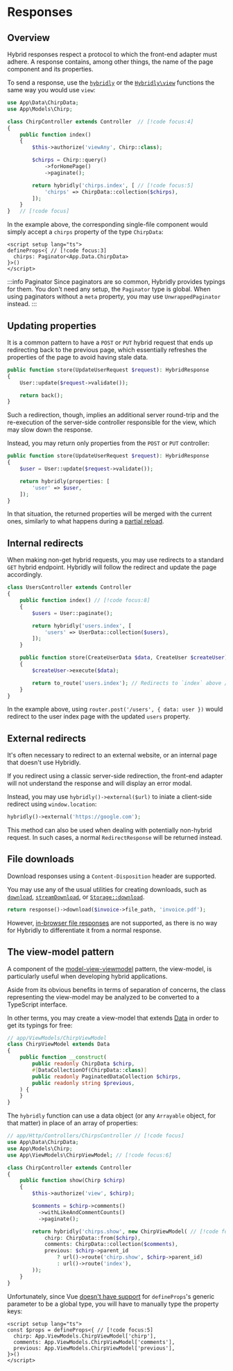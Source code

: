 # Responses

## Overview

Hybrid responses respect a protocol to which the front-end adapter must adhere. A response contains, among other things, the name of the page component and its properties.

To send a response, use the [`hybridly`](../api/laravel/functions.md#hybridly) or the [`Hybridly\view`](../api/laravel/functions.md#view) functions the same way you would use `view`:

```php
use App\Data\ChirpData;
use App\Models\Chirp;

class ChirpController extends Controller  // [!code focus:4]
{
    public function index()
    {
        $this->authorize('viewAny', Chirp::class);

        $chirps = Chirp::query()
            ->forHomePage()
            ->paginate();

        return hybridly('chirps.index', [ // [!code focus:5]
            'chirps' => ChirpData::collection($chirps),
        ]);
    }
}   // [!code focus]
```

In the example above, the corresponding single-file component would simply accept a `chirps` property of the type `ChirpData`:

```vue
<script setup lang="ts">
defineProps<{ // [!code focus:3]
  chirps: Paginator<App.Data.ChirpData>
}>()
</script>
```

:::info Paginator
Since paginators are so common, Hybridly provides typings for them. You don't need any setup, the `Paginator` type is global. When using paginators without a `meta` property, you may use `UnwrappedPaginator` instead.
:::

## Updating properties

It is a common pattern to have a `POST` or `PUT` hybrid request that ends up redirecting back to the previous page, which essentially refreshes the properties of the page to avoid having stale data.

```php
public function store(UpdateUserRequest $request): HybridResponse
{
    User::update($request->validate());

    return back();
}
```

Such a redirection, though, implies an additional server round-trip and the re-execution of the server-side controller responsible for the view, which may slow down the response.

Instead, you may return only properties from the `POST` or `PUT` controller:

```php
public function store(UpdateUserRequest $request): HybridResponse
{
    $user = User::update($request->validate());

    return hybridly(properties: [
        'user' => $user,
    ]);
}
```

In that situation, the returned properties will be merged with the current ones, similarly to what happens during a [partial reload](./partial-reloads.md).

## Internal redirects

When making non-get hybrid requests, you may use redirects to a standard `GET` hybrid endpoint. Hybridly will follow the redirect and update the page accordingly.

```php
class UsersController extends Controller
{
    public function index() // [!code focus:8]
    {
        $users = User::paginate();

        return hybridly('users.index', [
            'users' => UserData::collection($users),
        ]);
    }

    public function store(CreateUserData $data, CreateUser $createUser) // [!code focus:6]
    {
        $createUser->execute($data);

        return to_route('users.index'); // Redirects to `index` above // [!code hl]
    }
}
```

In the example above, using `router.post('/users', { data: user })` would redirect to the user index page with the updated `users` property.

## External redirects

It's often necessary to redirect to an external website, or an internal page that doesn't use Hybridly.

If you redirect using a classic server-side redirection, the front-end adapter will not understand the response and will display an error modal. 

Instead, you may use `hybridly()->external($url)` to iniate a client-side redirect using `window.location`:

```php
hybridly()->external('https://google.com');
```

This method can also be used when dealing with potentially non-hybrid request. In such cases, a normal `RedirectResponse` will be returned instead.

## File downloads

Download responses using a `Content-Disposition` header are supported.

You may use any of the usual utilities for creating downloads, such as [`download`](https://laravel.com/docs/master/responses#file-downloads), [`streamDownload`](https://laravel.com/docs/master/responses#streamed-downloads), or [`Storage::download`](https://laravel.com/docs/10.x/filesystem#downloading-files). 

```php
return response()->download($invoice->file_path, 'invoice.pdf');
```

However, [in-browser file responses](https://laravel.com/docs/master/responses#file-responses) are not supported, as there is no way for Hybridly to differentiate it from a normal response.

## The view-model pattern

A component of the [model-view-viewmodel](https://en.wikipedia.org/wiki/Model%E2%80%93view%E2%80%93viewmodel) pattern, the view-model, is particularly useful when developing hybrid applications.

Aside from its obvious benefits in terms of separation of concerns, the class representing the view-model may be analyzed to be converted to a TypeScript interface.

In other terms, you may create a view-model that extends [Data](https://github.com/spatie/laravel-data) in order to get its typings for free:

```php
// app/ViewModels/ChirpViewModel
class ChirpViewModel extends Data
{
    public function __construct(
        public readonly ChirpData $chirp,
        #[DataCollectionOf(ChirpData::class)]
        public readonly PaginatedDataCollection $chirps,
        public readonly string $previous,
    ) {
    }
}
```

The `hybridly` function can use a data object (or any `Arrayable` object, for that matter) in place of an array of properties:

```php
// app/Http/Controllers/ChirpsController // [!code focus]
use App\Data\ChirpData;
use App\Models\Chirp;
use App\ViewModels\ChirpViewModel; // [!code focus:6]

class ChirpController extends Controller
{
    public function show(Chirp $chirp) 
    {
        $this->authorize('view', $chirp);

        $comments = $chirp->comments()
          ->withLikeAndCommentCounts()
          ->paginate();

        return hybridly('chirps.show', new ChirpViewModel( // [!code focus:9]
            chirp: ChirpData::from($chirp),
            comments: ChirpData::collection($comments),
            previous: $chirp->parent_id
                ? url()->route('chirp.show', $chirp->parent_id)
                : url()->route('index'),
        ));
    }
}

```

Unfortunately, since Vue [doesn't have support](https://vuejs.org/api/sfc-script-setup.html#typescript-only-features) for `defineProps`'s generic parameter to be a global type, you will have to manually type the property keys:

```vue
<script setup lang="ts">
const $props = defineProps<{ // [!code focus:5]
  chirp: App.ViewModels.ChirpViewModel['chirp'],
  comments: App.ViewModels.ChirpViewModel['comments'],
  previous: App.ViewModels.ChirpViewModel['previous'],
}>()
</script>
```
